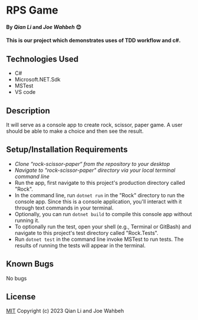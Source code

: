 # RPS Game

#### By _Qian Li_ and _Joe Wahbeh_ 😊

#### This is our project which demonstrates uses of TDD workflow and c#. 

## Technologies Used

* C#
* Microsoft.NET.Sdk
* MSTest
* VS code

## Description

It will serve as a console app to create rock, scissor, paper game. A user should be able to make a choice and then see the result.

## Setup/Installation Requirements

* _Clone “rock-scissor-paper“ from the repository to your desktop_
* _Navigate to "rock-scissor-paper" directory via your local terminal command line_
* Run the app, first navigate to this project's production directory called "Rock". 
* In the command line, run `dotnet run` in the "Rock" directory to run the console app. Since this is a console application, you'll interact with it through text commands in your terminal. 
* Optionally, you can run `dotnet build` to compile this console app without running it.
* To optionally run the test, open your shell (e.g., Terminal or GitBash) and navigate to this project's test directory called "Rock.Tests".
* Run `dotnet test` in the command line invoke MSTest to run tests. The results of running the tests will appear in the terminal.

## Known Bugs

No bugs 

## License
[MIT](license.txt)
Copyright (c) 2023 Qian Li and Joe Wahbeh
